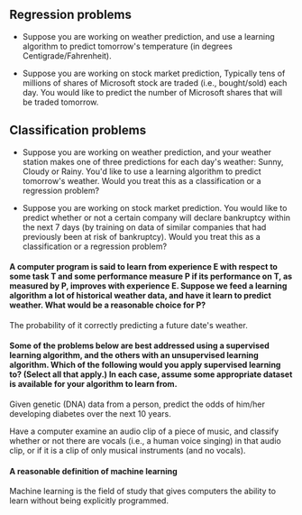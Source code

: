 ## Regression problems
* Suppose you are working on weather prediction, and use a learning algorithm to predict tomorrow's temperature (in degrees Centigrade/Fahrenheit).

* Suppose you are working on stock market prediction, Typically tens of millions of shares of Microsoft stock are traded (i.e., bought/sold) each day. You would like to predict the number of Microsoft shares that will be traded tomorrow.


## Classification problems
* Suppose you are working on weather prediction, and your weather station makes one of three predictions for each day's weather: Sunny, Cloudy or Rainy. You'd like to use a learning algorithm to predict tomorrow's weather. Would you treat this as a classification or a regression problem?

* Suppose you are working on stock market prediction. You would like to predict whether or not a certain company will declare bankruptcy within the next 7 days (by training on data of similar companies that had previously been at risk of bankruptcy). Would you treat this as a classification or a regression problem?


#### A computer program is said to learn from experience E with respect to some task T and some performance measure P if its performance on T, as measured by P, improves with experience E. Suppose we feed a learning algorithm a lot of historical weather data, and have it learn to predict weather. What would be a reasonable choice for P?

The probability of it correctly predicting a future date's weather.


#### Some of the problems below are best addressed using a supervised learning algorithm, and the others with an unsupervised learning algorithm. Which of the following would you apply supervised learning to? (Select all that apply.) In each case, assume some appropriate dataset is available for your algorithm to learn from.

Given genetic (DNA) data from a person, predict the odds of him/her developing diabetes over the next 10 years.

Have a computer examine an audio clip of a piece of music, and classify whether or not there are vocals (i.e., a human voice singing) in that audio clip, or if it is a clip of only musical instruments (and no vocals).

#### A reasonable definition of machine learning

Machine learning is the field of study that gives computers the ability to learn without being explicitly programmed.


